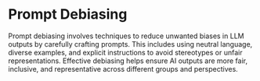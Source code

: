 # Prompt Debiasing

Prompt debiasing involves techniques to reduce unwanted biases in LLM outputs by carefully crafting prompts. This includes using neutral language, diverse examples, and explicit instructions to avoid stereotypes or unfair representations. Effective debiasing helps ensure AI outputs are more fair, inclusive, and representative across different groups and perspectives.